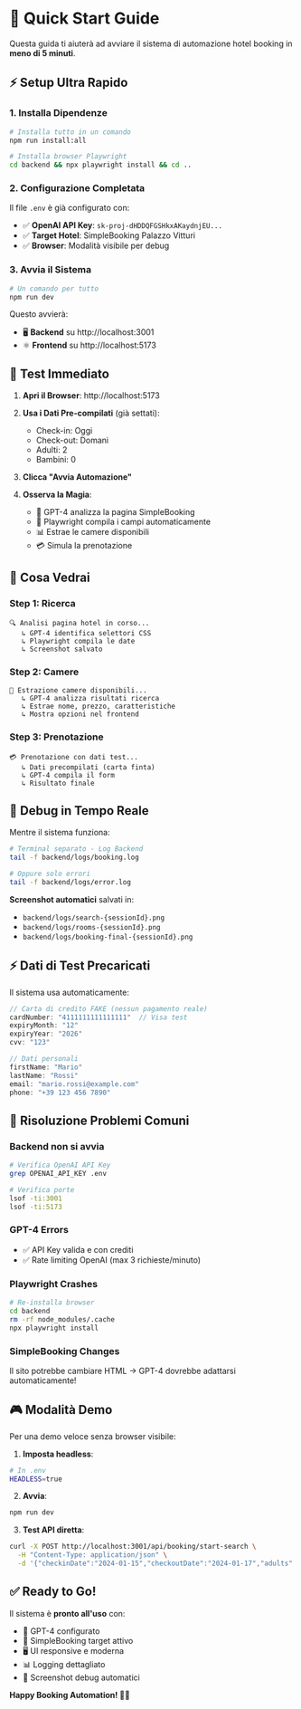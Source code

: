 # 🚀 Quick Start Guide

Questa guida ti aiuterà ad avviare il sistema di automazione hotel booking in **meno di 5 minuti**.

## ⚡ Setup Ultra Rapido

### 1. Installa Dipendenze
```bash
# Installa tutto in un comando
npm run install:all

# Installa browser Playwright
cd backend && npx playwright install && cd ..
```

### 2. Configurazione Completata
Il file `.env` è già configurato con:
- ✅ **OpenAI API Key**: `sk-proj-dHDDQFGSHkxAKaydnjEU...`
- ✅ **Target Hotel**: SimpleBooking Palazzo Vitturi
- ✅ **Browser**: Modalità visibile per debug

### 3. Avvia il Sistema
```bash
# Un comando per tutto
npm run dev
```

Questo avvierà:
- 🖥️ **Backend** su http://localhost:3001
- ⚛️ **Frontend** su http://localhost:5173

## 🎯 Test Immediato

1. **Apri il Browser**: http://localhost:5173

2. **Usa i Dati Pre-compilati** (già settati):
   - Check-in: Oggi
   - Check-out: Domani  
   - Adulti: 2
   - Bambini: 0

3. **Clicca "Avvia Automazione"**

4. **Osserva la Magia**:
   - 🤖 GPT-4 analizza la pagina SimpleBooking
   - 🎯 Playwright compila i campi automaticamente
   - 📊 Estrae le camere disponibili
   - 💳 Simula la prenotazione

## 📱 Cosa Vedrai

### Step 1: Ricerca
```
🔍 Analisi pagina hotel in corso...
   ↳ GPT-4 identifica selettori CSS
   ↳ Playwright compila le date
   ↳ Screenshot salvato
```

### Step 2: Camere 
```
🏨 Estrazione camere disponibili...
   ↳ GPT-4 analizza risultati ricerca
   ↳ Estrae nome, prezzo, caratteristiche
   ↳ Mostra opzioni nel frontend
```

### Step 3: Prenotazione
```
💳 Prenotazione con dati test...
   ↳ Dati precompilati (carta finta)
   ↳ GPT-4 compila il form
   ↳ Risultato finale
```

## 🔧 Debug in Tempo Reale

Mentre il sistema funziona:

```bash
# Terminal separato - Log Backend
tail -f backend/logs/booking.log

# Oppure solo errori
tail -f backend/logs/error.log
```

**Screenshot automatici** salvati in:
- `backend/logs/search-{sessionId}.png`
- `backend/logs/rooms-{sessionId}.png`  
- `backend/logs/booking-final-{sessionId}.png`

## ⚡ Dati di Test Precaricati

Il sistema usa automaticamente:

```javascript
// Carta di credito FAKE (nessun pagamento reale)
cardNumber: "4111111111111111"  // Visa test
expiryMonth: "12"
expiryYear: "2026"
cvv: "123"

// Dati personali
firstName: "Mario"
lastName: "Rossi" 
email: "mario.rossi@example.com"
phone: "+39 123 456 7890"
```

## 🚨 Risoluzione Problemi Comuni

### Backend non si avvia
```bash
# Verifica OpenAI API Key
grep OPENAI_API_KEY .env

# Verifica porte
lsof -ti:3001
lsof -ti:5173
```

### GPT-4 Errors
- ✅ API Key valida e con crediti
- ✅ Rate limiting OpenAI (max 3 richieste/minuto)

### Playwright Crashes
```bash
# Re-installa browser
cd backend
rm -rf node_modules/.cache
npx playwright install
```

### SimpleBooking Changes
Il sito potrebbe cambiare HTML → GPT-4 dovrebbe adattarsi automaticamente!

## 🎮 Modalità Demo

Per una demo veloce senza browser visibile:

1. **Imposta headless**:
```bash
# In .env
HEADLESS=true
```

2. **Avvia**:
```bash
npm run dev
```

3. **Test API diretta**:
```bash
curl -X POST http://localhost:3001/api/booking/start-search \
  -H "Content-Type: application/json" \
  -d '{"checkinDate":"2024-01-15","checkoutDate":"2024-01-17","adults":2,"children":0}'
```

## ✅ Ready to Go!

Il sistema è **pronto all'uso** con:
- 🤖 GPT-4 configurato
- 🎯 SimpleBooking target attivo
- 🖥️ UI responsive e moderna
- 📊 Logging dettagliato
- 📸 Screenshot debug automatici

**Happy Booking Automation! 🏨✨**
